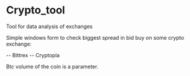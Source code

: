 # Crypto_tool
Tool for data analysis of exchanges

Simple windows form to check biggest spread in bid buy on some crypto exchange:

-- Bittrex
-- Cryptopia

Btc volume of the coin is a parameter.
